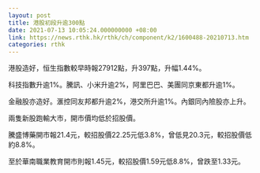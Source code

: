 ```yaml
---
layout: post
title: 港股初段升逾300點
date: 2021-07-13 10:05:24.000000000 +08:00
link: https://news.rthk.hk/rthk/ch/component/k2/1600488-20210713.htm
categories: rthk
---
```


港股造好，恒生指數較早時報27912點，升397點，升幅1.44%。

科技指數升逾1%。騰訊、小米升逾2%，阿里巴巴、美團同京東都升逾1%。

金融股亦造好。滙控同友邦都升逾2%，港交所升逾1%。內銀同內險股亦上升。

兩隻新股跑輸大市，開市價均低於招股價。

騰盛博藥開市報21.4元，較招股價22.25元低3.8%，曾低見20.3元，較招股價低約8.8%。

至於華南職業教育開市則報1.45元，較招股價1.59元低8.8%，曾跌至1.33元。
